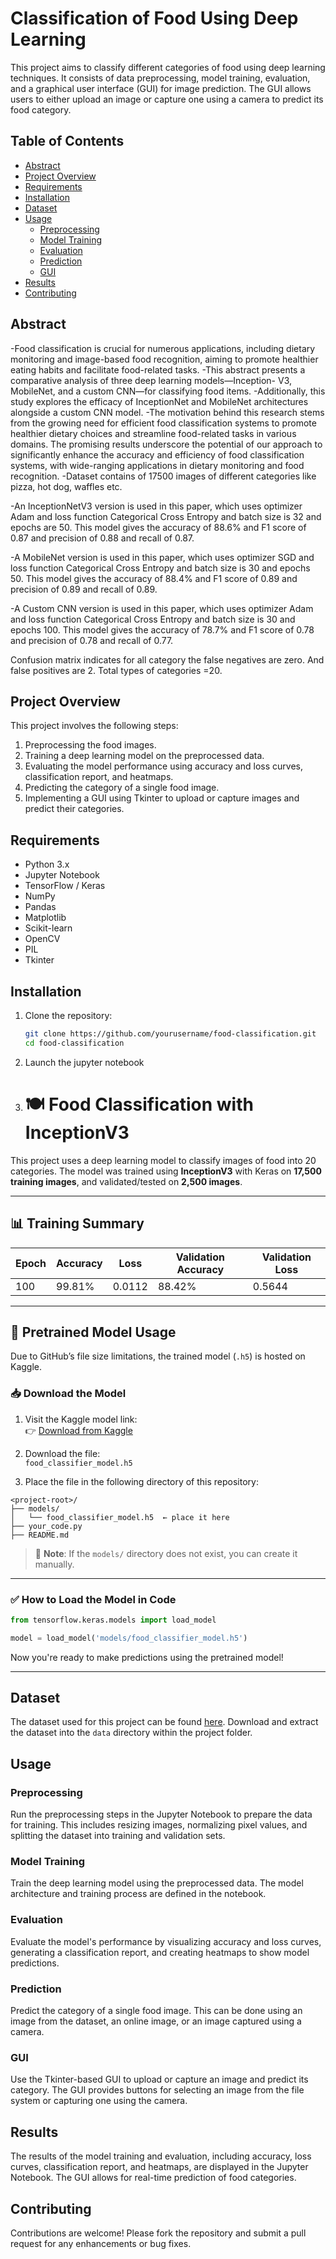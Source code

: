 # Classification of Food Using Deep Learning

This project aims to classify different categories of food using deep learning techniques. It consists of data preprocessing, model training, evaluation, and a graphical user interface (GUI) for image prediction. The GUI allows users to either upload an image or capture one using a camera to predict its food category.

## Table of Contents

- [Abstract](#abstract)
- [Project Overview](#project-overview)
- [Requirements](#requirements)
- [Installation](#installation)
- [Dataset](#dataset)
- [Usage](#usage)
  - [Preprocessing](#preprocessing)
  - [Model Training](#model-training)
  - [Evaluation](#evaluation)
  - [Prediction](#prediction)
  - [GUI](#gui)
- [Results](#results)
- [Contributing](#contributing)

## Abstract
-Food classification is crucial for numerous
applications, including dietary monitoring and image-based
food recognition, aiming to promote healthier eating habits
and facilitate food-related tasks. 
-This abstract presents a comparative analysis of three deep learning models—Inception-
V3, MobileNet, and a custom CNN—for classifying food items.
-Additionally, this study explores the efficacy of InceptionNet
and MobileNet architectures alongside a custom CNN model.
-The motivation behind this research stems from the growing
need for efficient food classification systems to promote healthier
dietary choices and streamline food-related tasks in various
domains. The promising results underscore the potential of our
approach to significantly enhance the accuracy and efficiency
of food classification systems, with wide-ranging applications in
dietary monitoring and food recognition. 
-Dataset contains of 17500 images of different categories like pizza, hot dog, waffles etc.

-An InceptionNetV3 version is used in this paper, which
uses optimizer Adam and loss function Categorical Cross
Entropy and batch size is 32 and epochs are 50.
This model gives the accuracy of 88.6% and F1 score of
0.87 and precision of 0.88 and recall of 0.87.

-A MobileNet version is used in this paper, which uses
optimizer SGD and loss function Categorical Cross Entropy and
batch size is 30 and epochs 50.
This model gives the accuracy of 88.4% and F1 score of
0.89 and precision of 0.89 and recall of 0.89.

-A Custom CNN version is used in this paper, which uses
optimizer Adam and loss function Categorical Cross Entropy
and batch size is 30 and epochs 100.
This model gives the accuracy of 78.7% and F1 score of
0.78 and precision of 0.78 and recall of 0.77.

Confusion matrix indicates for all category the false negatives
are zero. And false positives are 2. Total types of categories =20.

## Project Overview

This project involves the following steps:
1. Preprocessing the food images.
2. Training a deep learning model on the preprocessed data.
3. Evaluating the model performance using accuracy and loss curves, classification report, and heatmaps.
4. Predicting the category of a single food image.
5. Implementing a GUI using Tkinter to upload or capture images and predict their categories.

## Requirements

- Python 3.x
- Jupyter Notebook
- TensorFlow / Keras
- NumPy
- Pandas
- Matplotlib
- Scikit-learn
- OpenCV
- PIL
- Tkinter

## Installation

1. Clone the repository:
   ```sh
   git clone https://github.com/yourusername/food-classification.git
   cd food-classification
2. Launch the jupyter notebook
3. # 🍽️ Food Classification with InceptionV3

This project uses a deep learning model to classify images of food into 20 categories. The model was trained using **InceptionV3** with Keras on **17,500 training images**, and validated/tested on **2,500 images**.

---

## 📊 Training Summary

| Epoch | Accuracy | Loss   | Validation Accuracy | Validation Loss |
|-------|----------|--------|---------------------|-----------------|
| 100   | 99.81%   | 0.0112 | 88.42%              | 0.5644          |

---

## 🧠 Pretrained Model Usage

Due to GitHub’s file size limitations, the trained model (`.h5`) is hosted on Kaggle.

### 📥 Download the Model

1. Visit the Kaggle model link:  
   👉 [Download from Kaggle](https://www.kaggle.com/models/anishhhhhhhh18/inceptionv3)

2. Download the file:  
   `food_classifier_model.h5`

3. Place the file in the following directory of this repository:

```
<project-root>/
├── models/
│   └── food_classifier_model.h5  ← place it here
├── your_code.py
├── README.md
```

> 📁 **Note**: If the `models/` directory does not exist, you can create it manually.

---

### ✅ How to Load the Model in Code

```python
from tensorflow.keras.models import load_model

model = load_model('models/food_classifier_model.h5')
```

Now you're ready to make predictions using the pretrained model!

---
   
## Dataset

The dataset used for this project can be found [here](https://www.kaggle.com/datasets/anishhhhhhhh18/food-101-20-class). Download and extract the dataset into the `data` directory within the project folder.

## Usage

### Preprocessing

Run the preprocessing steps in the Jupyter Notebook to prepare the data for training. This includes resizing images, normalizing pixel values, and splitting the dataset into training and validation sets.

### Model Training

Train the deep learning model using the preprocessed data. The model architecture and training process are defined in the notebook.

### Evaluation

Evaluate the model's performance by visualizing accuracy and loss curves, generating a classification report, and creating heatmaps to show model predictions.

### Prediction

Predict the category of a single food image. This can be done using an image from the dataset, an online image, or an image captured using a camera.

### GUI

Use the Tkinter-based GUI to upload or capture an image and predict its category. The GUI provides buttons for selecting an image from the file system or capturing one using the camera.

## Results

The results of the model training and evaluation, including accuracy, loss curves, classification report, and heatmaps, are displayed in the Jupyter Notebook. The GUI allows for real-time prediction of food categories.

## Contributing

Contributions are welcome! Please fork the repository and submit a pull request for any enhancements or bug fixes.
